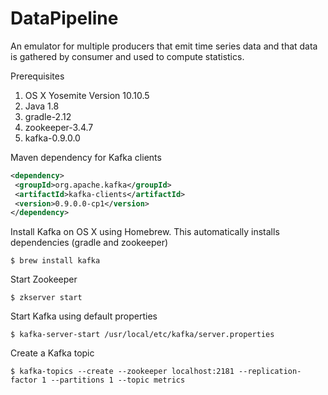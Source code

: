 # DataPipeline
An emulator for multiple producers that emit time series data and that data is gathered by consumer and used to compute statistics.

Prerequisites

1.  OS X Yosemite Version 10.10.5
2.  Java 1.8
3.  gradle-2.12
4.  zookeeper-3.4.7
5.  kafka-0.9.0.0

Maven dependency for Kafka clients
```xml
<dependency>
 <groupId>org.apache.kafka</groupId>
 <artifactId>kafka-clients</artifactId>
 <version>0.9.0.0-cp1</version>
</dependency>
```

Install Kafka on OS X using Homebrew.
This automatically installs dependencies (gradle and zookeeper) 
```shell
$ brew install kafka
```
Start Zookeeper
```shell
$ zkserver start
```
Start Kafka using default properties
```shell
$ kafka-server-start /usr/local/etc/kafka/server.properties
```
Create a Kafka topic
```shell
$ kafka-topics --create --zookeeper localhost:2181 --replication-factor 1 --partitions 1 --topic metrics
```

